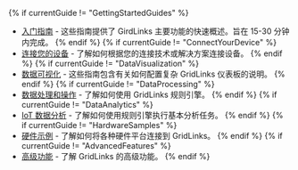 {% if currentGuide != "GettingStartedGuides" %}
- [入门指南](/docs/paas/guides/#AnchorIDGettingStartedGuides) - 这些指南提供了 GirdLinks 主要功能的快速概述。旨在 15-30 分钟内完成。
{% endif %}
{% if currentGuide != "ConnectYourDevice" %}
- [连接您的设备](/docs/paas/guides/#AnchorIDConnectYourDevice) - 了解如何根据您的连接技术或解决方案连接设备。
{% endif %}
{% if currentGuide != "DataVisualization" %}
- [数据可视化](/docs/paas/guides/#AnchorIDDataVisualization) - 这些指南包含有关如何配置复杂 GridLinks 仪表板的说明。
{% endif %}
{% if currentGuide != "DataProcessing" %}
- [数据处理和操作](/docs/paas/guides/#AnchorIDDataProcessing) - 了解如何使用 GridLinks 规则引擎。
{% endif %}
{% if currentGuide != "DataAnalytics" %}
- [IoT 数据分析](/docs/paas/guides/#AnchorIDDataAnalytics) - 了解如何使用规则引擎执行基本分析任务。
{% endif %}
{% if currentGuide != "HardwareSamples" %}
- [硬件示例](/docs/paas/guides/#AnchorIDHardwareSamples) - 了解如何将各种硬件平台连接到 GridLinks。
{% endif %}
{% if currentGuide != "AdvancedFeatures" %}
- [高级功能](/docs/paas/guides/#AnchorIDAdvancedFeatures) - 了解 GridLinks 的高级功能。
{% endif %}

<br>